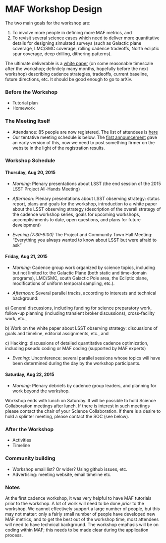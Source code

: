# MAF Workshop Design

The two main goals for the workshop are:

1) To involve more people in defining more MAF metrics, and
2) To revisit several science cases which need to deliver more quantitative details for designing simulated surveys (such as Galactic plane coverage, LMC/SMC coverage, rolling cadence tradeoffs, North ecliptic spur coverage, deep drilling, dithering patterns).

The ultimate deliverable is a [white paper](https://github.com/LSSTScienceCollaborations/ObservingStrategy/blob/master/whitepaper/notes/whitepaper-design.md) (on some reasonable timescale after the
workshop; definitely many months, hopefully before the next workshop) describing
cadence strategies, tradeoffs, current baseline, future directions, etc. It should be
good enough to go to arXiv.

### Before the Workshop

* Tutorial plan
* Homework

### The Meeting Itself

* Attendance: 85 people are now registered. The list of attendees is [here](https://project.lsst.org/meetings/lsst2015/cadence-registrations)
* Our tentative meeting schedule is below. The [first announcement]() gave an early version of this, now we need to post something firmer on the website in the light of the registration results.

### Workshop Schedule

#### Thursday, Aug 20, 2015

* *Morning:*
Plenary presentations about LSST (the end session of the 2015 LSST Project All-Hands Meeting)

* *Afternoon:*
Plenary presentations about LSST observing strategy: status report, plans and goals for the
workshop, introduction to a white paper about the LSST observing strategy (description of the overall
strategy of the cadence workshop series, goals for upcoming workshops, accomplishments to date,
open questions, and plans for future development)

* *Evening (7:30-9:00)*
The Project and Community Town Hall Meeting:
“Everything you always wanted to know about LSST but were afraid to ask”


#### Friday, Aug 21, 2015

* *Morning:*
Cadence group work organized by science topics, including but not limited to: the Galactic Plane
(both static and time-domain programs), LMC/SMC, south Galactic Pole area, the Ecliptic plane,
modifications of uniform temporal sampling, etc.).

* *Afternoon:*
Several parallel tracks, according to interests and technical background:

a) General discussions, including funding for science preparatory work, follow-up planning
(including transient broker discussions), cross-facility work, etc.,

b) Work on the white paper about LSST observing strategy: discussions of goals and timeline,
editorial assignments, etc., and

c) Hacking: discussions of detailed quantitative cadence optimization, including pseudo
coding or MAF coding (supported by MAF experts)

* *Evening:*
Unconference: several parallel sessions whose topics will have been determined
during the day by the workshop participants.

#### Saturday, Aug 22, 2015

* *Morning:*
Plenary debriefs by cadence group leaders, and planning for work beyond the workshop.

Workshop ends with lunch on Saturday. It will be possible to hold Science Collaboration
meetings after lunch. If there is interest in such meetings please contact the chair of your
Science Collaboration. If there is a desire to hold a splinter meeting, please contact the SOC
(see below).

### After the Workshop

* Activities
* Timeline

### Community building

* Workshop email list? Or wider? Using github issues, etc.
* Advertising: meeting website, email timeline etc.


### Notes

At the first cadence workshop, it was very helpful to have MAF tutorials prior to the workshop. A lot of work will need to be done *prior* to the workshop. We cannot effectively support a large number of people, but this may not matter: only a fairly small number of people have developed new MAF metrics, and to get the best out of the workshop time, most attendees will need to have technical background. The workshop emphasis will be on coding within MAF; this needs to be made clear during the application process.
